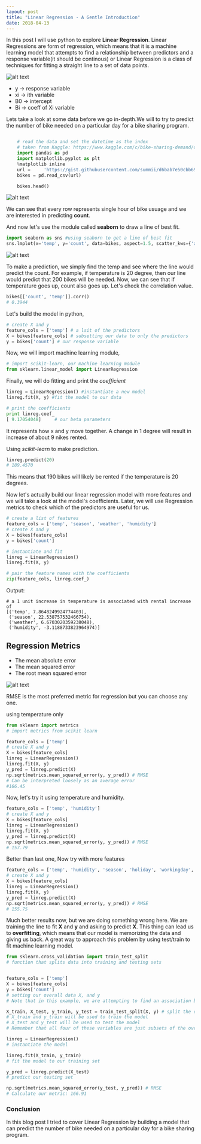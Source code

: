 ```yaml
---
layout: post
title: "Linear Regression - A Gentle Introduction"
date: 2018-04-13
---
```


In this post I will use python to explore **Linear Regression**. Linear Regressions are form of regression, which means that it is a 
machine learning model that attempts to find a relationship between predictors and a response variable(it should be continous) or 
Linear Regression is a class of techniques for fitting a straight line to a set of data points.
            
![alt text](/img/linear4.jpeg)

* y -> response variable
* xi -> ith variable
* B0 -> intercept
* Bi -> coeff of Xi variable

Lets take a look at some data before we go in-depth.We will to try to predict the number of bike needed on a particular day for a bike 
sharing program.


```python

    # read the data and set the datetime as the index
    # taken from Kaggle: https://www.kaggle.com/c/bike-sharing-demand/data
    import pandas as pd
    import matplotlib.pyplot as plt
    %matplotlib inline
    url =     'https://gist.githubusercontent.com/summii/d6bab7e50cbb691d61354564b0972b69/raw/8d3ec48ac2e2c12fa4b95c8d8aa257c1799e31bc/bikeshare.csv'
    bikes = pd.read_csv(url)

    bikes.head()

```

![alt text](/img/linear0.png)

We can see that every row represents single hour of bike usuage and we are interested in predicting **count**.

And now let's use the module called **seaborn** to draw a line of best fit.

```python
import seaborn as sns #using seaborn to get a line of best fit
sns.lmplot(x='temp', y='count', data=bikes, aspect=1.5, scatter_kws={'alpha':0.2})
```
![alt text](/img/linear2.png)

To make a prediction, we simply find the temp and see where the line would predict the count. For example, if temperature is 20 degree, then our line would predict that 200 bikes will be needed. Now, we can see that if temperature goes up, count also goes up. Let's check the correlation value.

```python
bikes[['count', 'temp']].corr()
# 0.3944
```

Let's build the model in python,

```python
# create X and y
feature_cols = ['temp'] # a lsit of the predictors
X = bikes[feature_cols] # subsetting our data to only the predictors
y = bikes['count'] # our response variable
```
Now, we will import machine learning module,

```python
# import scikit-learn, our machine learning module
from sklearn.linear_model import LinearRegression
```

Finally, we will do fitting and print the *coefficient*

```python
linreg = LinearRegression() #instantiate a new model
linreg.fit(X, y) #fit the model to our data

# print the coefficients
print linreg.coef_
[ 9.17054048]     # our beta parameters
```

It represents how x and y move together. A change in 1 degree will result in increase of about 9 nikes rented.

Using *scikit-learn* to make prediction.

```python
linreg.predict(20)
# 189.4570
```

This means that 190 bikes will likely be rented if the temperature is 20 degrees.

Now let's actually build our linear regression model with more features and we will take a look at the model's coefficients. Later, we will use Regression metrics to check which of the predictors are useful for us.

```python
# create a list of features
feature_cols = ['temp', 'season', 'weather', 'humidity']
# create X and y
X = bikes[feature_cols]
y = bikes['count']

# instantiate and fit
linreg = LinearRegression()
linreg.fit(X, y)

# pair the feature names with the coefficients
zip(feature_cols, linreg.coef_)
```
Output:

```pyhton
# a 1 unit increase in temperature is associated with rental increase of
[('temp', 7.8648249924774403), 
 ('season', 22.538757532466754),
 ('weather', 6.6703020359238048),
 ('humidity', -3.1188733823964974)]
 ```
 
 
 ## Regression Metrics
 
 * The mean absolute error
 * The mean squared error
 * The root mean squared error
 
 ![alt text](/img/B05260_10_16.jpg)
 
 RMSE is the most preferred metric for regression but you can choose any one.
 
 using temperature only
 
 ```python
 from sklearn import metrics
# import metrics from scikit learn

feature_cols = ['temp']
# create X and y
X = bikes[feature_cols]
linreg = LinearRegression()
linreg.fit(X, y)
y_pred = linreg.predict(X)
np.sqrt(metrics.mean_squared_error(y, y_pred)) # RMSE
# Can be interpreted loosely as an average error
#166.45
```

Now, let's try it using temperature and humidity.

```python
feature_cols = ['temp', 'humidity']
# create X and y
X = bikes[feature_cols]
linreg = LinearRegression()
linreg.fit(X, y)
y_pred = linreg.predict(X)
np.sqrt(metrics.mean_squared_error(y, y_pred)) # RMSE
# 157.79
```

Better than last one, Now try with more features

```python
feature_cols = ['temp', 'humidity', 'season', 'holiday', 'workingday', 'windspeed', 'atemp']
# create X and y
X = bikes[feature_cols]
linreg = LinearRegression()
linreg.fit(X, y)
y_pred = linreg.predict(X)
np.sqrt(metrics.mean_squared_error(y, y_pred)) # RMSE
# 155.75
```

Much better results now, but we are doing something wrong here. We are training the line to fit **X** and **y** and asking to predict **X**. This thing can lead us to **overfitting**, which means that our model is memorizing the data and giving us back. A great way to approach this problem by using test/train to fit machine learning model.


```python
from sklearn.cross_validation import train_test_split
# function that splits data into training and testing sets


feature_cols = ['temp']
X = bikes[feature_cols]
y = bikes['count']
# setting our overall data X, and y
# Note that in this example, we are attempting to find an association between the temperature of the day and the number of bike rentals.

X_train, X_test, y_train, y_test = train_test_split(X, y) # split the data into training and testing sets
# X_train and y_train will be used to train the model
# X_test and y_test will be used to test the model
# Remember that all four of these variables are just subsets of the overall X and y.

linreg = LinearRegression()
# instantiate the model

linreg.fit(X_train, y_train)
# fit the model to our training set

y_pred = linreg.predict(X_test)
# predict our testing set

np.sqrt(metrics.mean_squared_error(y_test, y_pred)) # RMSE
# Calculate our metric: 166.91
```

### Conclusion
In this blog post I tried to cover Linear Regression by building a model that can predict the number of bike needed on a particular day for a bike sharing program.






